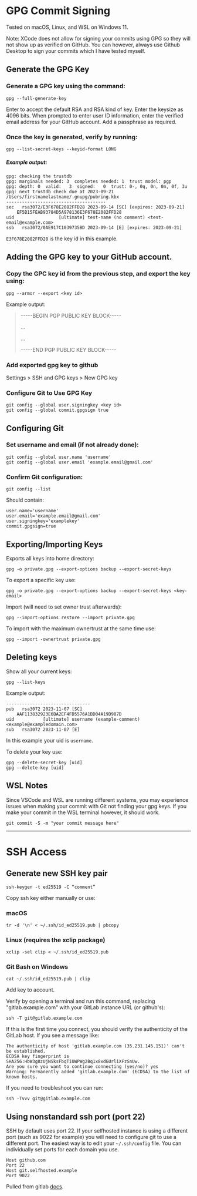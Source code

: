 # GPG Commit Signing
Tested on macOS, Linux, and WSL on Windows 11.

Note: XCode does not allow for signing your commits using GPG so they will not show up as verified on GitHub.  You can however, always use Github Desktop to sign your commits which I have tested myself.

## Generate the GPG Key

### Generate a GPG key using the command:

    gpg --full-generate-key

Enter to accept the default RSA and RSA kind of key.
Enter the keysize as 4096 bits.
When prompted to enter user ID information, enter the verified email address for your GitHub account.
Add a passphrase as required.

### Once the key is generated, verify by running:

    gpg --list-secret-keys --keyid-format LONG

##### Example output:
    gpg: checking the trustdb
    gpg: marginals needed: 3  completes needed: 1  trust model: pgp
    gpg: depth: 0  valid:   3  signed:   0  trust: 0-, 0q, 0n, 0m, 0f, 3u
    gpg: next trustdb check due at 2023-09-21
    /Users/firstnamelastname/.gnupg/pubring.kbx
    --------------------------------------
    sec   rsa3072/E3F678E2082FFD28 2023-09-14 [SC] [expires: 2023-09-21]
        EF5B15FEAB93784D5A978136E3F678E2082FFD28
    uid                 [ultimate] test-name (no comment) <test-email@example.com>
    ssb   rsa3072/0AE917C1039735BD 2023-09-14 [E] [expires: 2023-09-21]

```E3F678E2082FFD28``` is the key id in this example.

## Adding the GPG key to your GitHub account.
### Copy the GPC key id from the previous step, and export the key using:

    gpg --armor --export <key id>

Example output:

>-----BEGIN PGP PUBLIC KEY BLOCK-----
>
>...
>
>...
>
>-----END PGP PUBLIC KEY BLOCK-----

### Add exported gpg key to github
Settings > SSH and GPG keys > New GPG key

### Configure Git to Use GPG Key
    git config --global user.signingkey <key id>
    git config --global commit.gpgsign true

## Configuring Git
### Set username and email (if not already done):

    git config --global user.name 'username'
    git config --global user.email 'example.email@gmail.com'

### Confirm Git configuration:

    git config --list

Should contain:

    user.name='username'
    user.email='example.email@gmail.com'
    user.signingkey='examplekey'
    commit.gpgsign=true

## Exporting/Importing Keys
Exports all keys into home directory:

    gpg -o private.gpg --export-options backup --export-secret-keys

To export a specific key use:

    gpg -o private.gpg --export-options backup --export-secret-keys <key-email>

Import (will need to set owner trust afterwards):

    gpg --import-options restore --import private.gpg

To import with the maximum ownertrust at the same time use:

    gpg --import -ownertrust private.gpg


## Deleting keys
Show all your current keys:

    gpg --list-keys

Example output:

    --------------------------------
    pub   rsa3072 2023-11-07 [SC]
        AAF113832923E6BA2EF4FD5576A1BD04A19D987D
    uid           [ultimate] username (example-comment) <example@exampledomain.com>
    sub   rsa3072 2023-11-07 [E]

In this example your uid is ```username```.

To delete your key use:

    gpg --delete-secret-key [uid]
    gpg --delete-key [uid]


## WSL Notes
Since VSCode and WSL are running different systems, you may experience issues when making your commit with Git not finding your gpg keys.  If you make your commit in the WSL terminal however, it should work.

    git commit -S -m "your commit message here"

----------------------------

# SSH Access
## Generate new SSH key pair

    ssh-keygen -t ed25519 -C “comment”
Copy ssh key either manually or use:

### macOS

    tr -d '\n' < ~/.ssh/id_ed25519.pub | pbcopy

### Linux (requires the xclip package)

    xclip -sel clip < ~/.ssh/id_ed25519.pub

### Git Bash on Windows

    cat ~/.ssh/id_ed25519.pub | clip

Add key to account.

Verify by opening a terminal and run this command, replacing "gitlab.example.com" with your GitLab instance URL (or github's):

    ssh -T git@gitlab.example.com

If this is the first time you connect, you should verify the authenticity of the GitLab host. If you see a message like:

    The authenticity of host 'gitlab.example.com (35.231.145.151)' can't be established.
    ECDSA key fingerprint is SHA256:HbW3g8zUjNSksFbqTiUWPWg2Bq1x8xdGUrliXFzSnUw.
    Are you sure you want to continue connecting (yes/no)? yes
    Warning: Permanently added 'gitlab.example.com' (ECDSA) to the list of known hosts.

If you need to troubleshoot you can run:

    ssh -Tvvv git@gitlab.example.com

## Using nonstandard ssh port (port 22)
SSH by default uses port 22.  If your selfhosted instance is using a different port (such as 9022 for example) you will need to configure git to use a different port.  The easiest way is to edit your ``~/.ssh/config`` file.  You can individually set ports for each domain you use.

    Host github.com
    Port 22
    Host git.selfhosted.example
    Port 9022

Pulled from gitlab [docs](https://docs.gitlab.com/ee/user/ssh.html).

